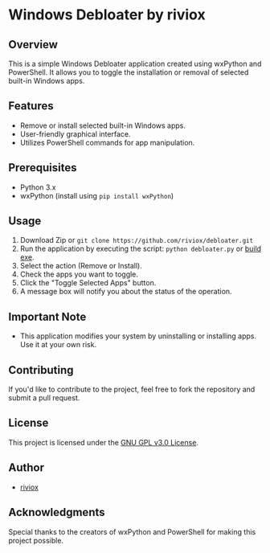# Windows Debloater by riviox

## Overview

This is a simple Windows Debloater application created using wxPython and PowerShell. It allows you to toggle the installation or removal of selected built-in Windows apps.

## Features

- Remove or install selected built-in Windows apps.
- User-friendly graphical interface.
- Utilizes PowerShell commands for app manipulation.

## Prerequisites

- Python 3.x
- wxPython (install using `pip install wxPython`)

## Usage
1. Download Zip or `git clone https://github.com/riviox/debloater.git`
2. Run the application by executing the script: `python debloater.py` or [build exe](build.bat).
3. Select the action (Remove or Install).
4. Check the apps you want to toggle.
5. Click the "Toggle Selected Apps" button.
6. A message box will notify you about the status of the operation.

## Important Note

- This application modifies your system by uninstalling or installing apps. Use it at your own risk.

## Contributing

If you'd like to contribute to the project, feel free to fork the repository and submit a pull request.

## License

This project is licensed under the [GNU GPL v3.0 License](LICENSE).

## Author

- [riviox](https://github.com/riviox)

## Acknowledgments

Special thanks to the creators of wxPython and PowerShell for making this project possible.

